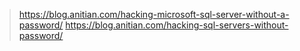 > https://blog.anitian.com/hacking-microsoft-sql-server-without-a-password/
> https://blog.anitian.com/hacking-sql-servers-without-password/
